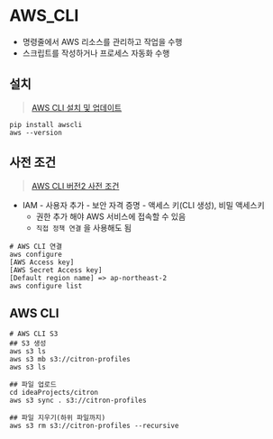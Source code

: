 # AWS_CLI
- 명령줄에서 AWS 리소스를 관리하고 작업을 수행 
- 스크립트를 작성하거나 프로세스 자동화 수행

## 설치

> [AWS CLI 설치 및 업데이트](https://docs.aws.amazon.com/ko_kr/cli/latest/userguide/getting-started-install.html)

```git bash
pip install awscli
aws --version
```

## 사전 조건

> [AWS CLI 버전2 사전 조건](https://docs.aws.amazon.com/ko_kr/cli/latest/userguide/getting-started-prereqs.html)

- IAM - 사용자 추가 - 보안 자격 증명  - 액세스 키(CLI 생성), 비밀 액세스키 
    + 권한 추가 해야 AWS 서비스에 접속할 수 있음
    + `직접 정책 연결` 을 사용해도 됨
```git bash
# AWS CLI 연결
aws configure
[AWS Access key]
[AWS Secret Access key]
[Default region name] => ap-northeast-2
aws configure list
```

## AWS CLI
```git bash
# AWS CLI S3
## S3 생성
aws s3 ls
aws s3 mb s3://citron-profiles
aws s3 ls

## 파일 업로드
cd ideaProjects/citron
aws s3 sync . s3://citron-profiles

## 파일 지우기(하위 파일까지)
aws s3 rm s3://citron-profiles --recursive 
```